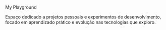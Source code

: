 My Playground

Espaço dedicado a projetos pessoais e experimentos de desenvolvimento, focado em aprendizado prático e evolução nas tecnologias que exploro.
